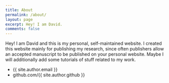 ```yaml
---
title: About
permalink: /about/
layout: page
excerpt: Hey! I am David.
comments: false
---
```


Hey! I am David and this is my personal, self-maintained website. I created this website mainly for publishing my research, since often publishers allow an accepted manuscript to be
published on your personal website. Maybe I will additionally add some tutorials of stuff related to my work.

- {{ site.author.email }}
- github.com/{{ site.author.github }}
